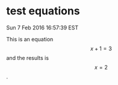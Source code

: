 # test equations
Sun  7 Feb 2016 16:57:39 EST

This is an equation
$$ x + 1 = 3 $$
and the results is $$x=2$$.

